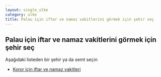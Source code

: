 ```yaml
---
layout: single_ulke
category: ulke
title: Palau için iftar ve namaz vakitlerini görmek için şehir seç
---
```



## Palau için iftar ve namaz vakitlerini görmek için şehir seç

Aşağıdaki listeden bir şehir ya da semt seçin


* [Koror için iftar ve namaz vakitleri](/sehir/Palau_Koror)
